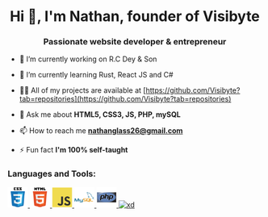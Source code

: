<h1 align="center">Hi 👋, I'm Nathan, founder of Visibyte</h1>
<h3 align="center">Passionate website developer & entrepreneur</h3>

- 🔭 I’m currently working on R.C Dey & Son

- 🌱 I’m currently learning Rust, React JS and C#

- 👨‍💻 All of my projects are available at [https://github.com/Visibyte?tab=repositories](https://github.com/Visibyte?tab=repositories)

- 💬 Ask me about **HTML5, CSS3, JS, PHP, mySQL**

- 📫 How to reach me **nathanglass26@gmail.com**

- ⚡ Fun fact **I'm 100% self-taught**


<h3 align="left">Languages and Tools:</h3>
<p align="left"> <a href="https://www.w3schools.com/css/" target="_blank"> <img src="https://raw.githubusercontent.com/devicons/devicon/master/icons/css3/css3-original-wordmark.svg" alt="css3" width="40" height="40"/> </a> <a href="https://www.w3.org/html/" target="_blank"> <img src="https://raw.githubusercontent.com/devicons/devicon/master/icons/html5/html5-original-wordmark.svg" alt="html5" width="40" height="40"/> </a> <a href="https://developer.mozilla.org/en-US/docs/Web/JavaScript" target="_blank"> <img src="https://raw.githubusercontent.com/devicons/devicon/master/icons/javascript/javascript-original.svg" alt="javascript" width="40" height="40"/> </a> <a href="https://www.mysql.com/" target="_blank"> <img src="https://raw.githubusercontent.com/devicons/devicon/master/icons/mysql/mysql-original-wordmark.svg" alt="mysql" width="40" height="40"/> </a> <a href="https://www.php.net" target="_blank"> <img src="https://raw.githubusercontent.com/devicons/devicon/master/icons/php/php-original.svg" alt="php" width="40" height="40"/> </a> <a href="https://www.adobe.com/products/xd.html" target="_blank"> <img src="https://cdn.worldvectorlogo.com/logos/adobe-xd.svg" alt="xd" width="40" height="40"/> </a> </p>

